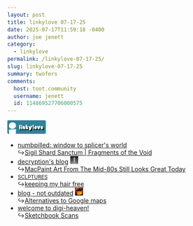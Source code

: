 ```yaml
---
layout: post
title: 𝚕𝚒𝚗𝚔𝚢𝚕𝚘𝚟𝚎 𝟶𝟽-𝟷𝟽-𝟸𝟻
date: 2025-07-17T11:59:18 -0400
author: joe jenett
category:
  - linkylove
permalink: /linkylove-07-17-25/
slug: linkylove-07-17-25
summary: twofers
comments:
  host: toot.community
  username: jenett
  id: 114869527706000575
---
```

<span  class="iwt"><a title="i.webthings linkylove" href="https://iwebthings.joejenett.com/categories/#linkylove"><img src="/images/linkylove.png" alt="linkylove" width="88" height="31" class="ll24"></a></span>
<ul class="linkylove">
<li><a title="splicer" href="https://numbpilled.neocities.org/">numbpilled: window to splicer's world</a><br>&#8618;<a href="https://numbpilled.neocities.org/sanctum">Sigil Shard Sanctum | Fragments of the Void</a></li>
<li><a title="Anthony" href="https://blog.decryption.net.au/">decryption's blog</a>  <a href="https://pinboard.in/u:mikael" title="thx mikael!"><img src="/images/mikael.png" width="18" height="18" alt="thx mikael!" class="va-m"></a><br>&#8618;<a href="https://blog.decryption.net.au/posts/macpaint.html">MacPaint Art From The Mid-80s Still Looks Great Today</a></li>
<li><a title="Ronnie" href="https://sclptures.neocities.org/"><small>SCLPTURES</small></a><br>&#8618;<a title="SCLPTURES' hot blog!" href="https://sclptures.bearblog.dev/keeping-my-hair-free/">keeping my hair free</a></li>
<li><a title="blog - not outdated" href="https://blog.not-outdated.com/">blog - not outdated</a>  <a href="https://indieseek.xyz/" title="thx Brad!"><img src="/images/brad.png" width="18" height="18" alt="Indieseek.xyz" class="va-m"></a><br>&#8618;<a title="Alternatives to Google maps" href="https://blog.not-outdated.com/entries/gmapsalternatives.html">Alternatives to Google maps</a></li>
<li><a title="vien" href="https://weaven.neocities.org/">welcome to digi-heaven!</a><br>&#8618;<a href="https://weaven.neocities.org/sketches">Sketchbook Scans</a></li>
</ul>
<a href="https://brid.gy/publish/mastodon"></a>